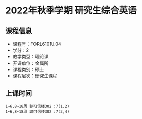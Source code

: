 # 2022年秋季学期 研究生综合英语 






## 课程信息

- 课程号：FORL6101U.04
- 学分：2
- 教学类型：理论课
- 开课单位：金属所
- 课程类别：硕士
- 课程层次：研究生课程

## 上课时间

```
1~6,8~18周 郭可信楼302 :7(1,2)
1~6,8~18周 郭可信楼302 :7(3,4)
```

